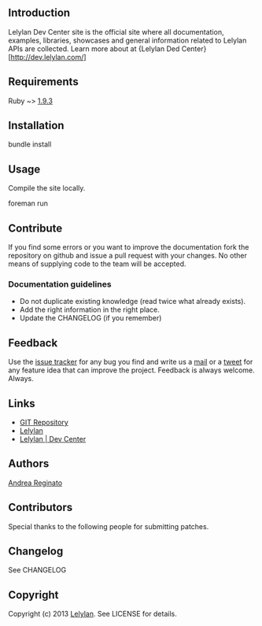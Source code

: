 ## Introduction

Lelylan Dev Center site is the official site where all documentation, examples, libraries,
showcases and general information related to Lelylan APIs are collected.
Learn more about at {Lelylan Ded Center}[http://dev.lelylan.com/]


## Requirements

Ruby ~> [1.9.3](www.ruby-lang.org/en/)


## Installation

  bundle install


## Usage

Compile the site locally.

  foreman run


## Contribute

If you find some errors or you want to improve the documentation fork the repository on github
and issue a pull request with your changes. No other means of supplying code to the team will
be accepted.

### Documentation guidelines

* Do not duplicate existing knowledge (read twice what already exists).
* Add the right information in the right place.
* Update the CHANGELOG (if you remember)


## Feedback

Use the [issue tracker](http://github.com/lelylan/dev/issues) for any bug you find and
write us a [mail](mailto:touch@lelylan.com) or a [tweet](http://twitter.com/lelylan) for any
feature idea that can improve the project. Feedback is always welcome. Always.


## Links

* [GIT Repository](https://github.com/lelylan/dev)
* [Lelylan](http://lelylan.com)
* [Lelylan | Dev Center](http://dev.lelylan.com)


## Authors

[Andrea Reginato](http://twitter.com/andreareginato)


## Contributors

Special thanks to the following people for submitting patches.


## Changelog

See CHANGELOG


## Copyright

Copyright (c) 2013 [Lelylan](http://lelylan.com). See LICENSE for details.
